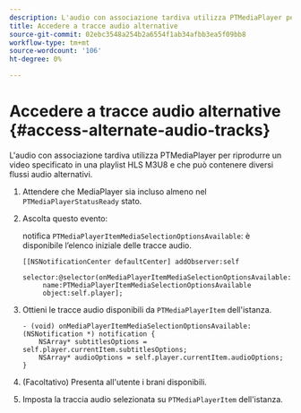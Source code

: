 ```yaml
---
description: L'audio con associazione tardiva utilizza PTMediaPlayer per riprodurre un video specificato in una playlist HLS M3U8 e che può contenere diversi flussi audio alternativi.
title: Accedere a tracce audio alternative
source-git-commit: 02ebc3548a254b2a6554f1ab34afbb3ea5f09bb8
workflow-type: tm+mt
source-wordcount: '106'
ht-degree: 0%

---
```


# Accedere a tracce audio alternative {#access-alternate-audio-tracks}

L&#39;audio con associazione tardiva utilizza PTMediaPlayer per riprodurre un video specificato in una playlist HLS M3U8 e che può contenere diversi flussi audio alternativi.

1. Attendere che MediaPlayer sia incluso almeno nel `PTMediaPlayerStatusReady` stato.
1. Ascolta questo evento:

   notifica `PTMediaPlayerItemMediaSelectionOptionsAvailable`: è disponibile l’elenco iniziale delle tracce audio.

   ```
   [[NSNotificationCenter defaultCenter] addObserver:self 
        selector:@selector(onMediaPlayerItemMediaSelectionOptionsAvailable:) 
        name:PTMediaPlayerItemMediaSelectionOptionsAvailable  
        object:self.player];
   ```

1. Ottieni le tracce audio disponibili da `PTMediaPlayerItem` dell&#39;istanza.

   ```
   - (void) onMediaPlayerItemMediaSelectionOptionsAvailable:(NSNotification *) notification { 
       NSArray* subtitlesOptions = self.player.currentItem.subtitlesOptions; 
       NSArray* audioOptions = self.player.currentItem.audioOptions; 
   }
   ```

1. (Facoltativo) Presenta all&#39;utente i brani disponibili.
1. Imposta la traccia audio selezionata su `PTMediaPlayerItem` dell&#39;istanza.
